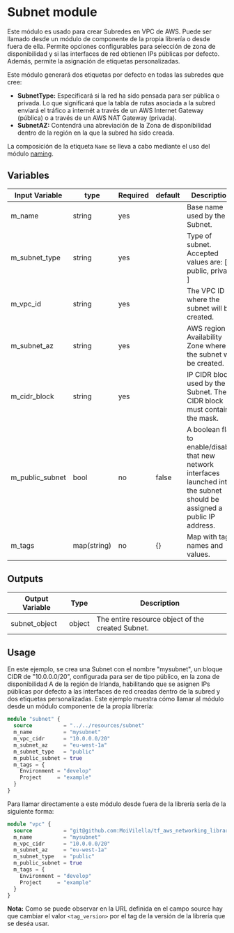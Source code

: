 # Subnet module

Este módulo es usado para crear Subredes en VPC de AWS. Puede ser llamado desde un módulo de componente de la propia librería o desde fuera de ella. Permite opciones configurables para selección de zona de disponibilidad y si las interfaces de red obtienen IPs públicas por defecto. Además, permite la asignación de etiquetas personalizadas.

Este módulo generará dos etiquetas por defecto en todas las subredes que cree:
 - **SubnetType:** Especificará si la red ha sido pensada para ser pública o privada. Lo que significará que la tabla de rutas asociada a la subred enviará el tráfico a internét a través de un AWS Internet Gateway (pública) o a través de un AWS NAT Gateway (privada).
 - **SubnetAZ:** Contendrá una abreviación de la Zona de disponibilidad dentro de la región en la que la subred ha sido creada.

La composición de la etiqueta `Name` se lleva a cabo mediante el uso del módulo [naming](../../logics/naming/).

## Variables

| Input Variable  | type        | Required | default | Description                                                                  |
|-----------------|-------------|----------|---------|------------------------------------------------------------------------------|
| m_name          | string      | yes      |         | Base name used by the Subnet.                                                |
| m_subnet_type   | string      | yes      |         | Type of subnet. Accepted values are: [ public, private ]                     |
| m_vpc_id        | string      | yes      |         | The VPC ID where the subnet will be created.                                 |
| m_subnet_az     | string      | yes      |         | AWS region Availability Zone where the subnet will be created.               |
| m_cidr_block    | string      | yes      |         | IP CIDR block used by the Subnet. The CIDR block must contain the mask.      |
| m_public_subnet | bool        | no       | false   | A boolean flag to enable/disable that new network interfaces launched into the subnet should be assigned a public IP address. |
| m_tags          | map(string) | no       | {}      | Map with tags names and values.                                              |

## Outputs

Output Variable | Type   | Description
----------------|--------|---------------------------------------------------
 subnet_object  | object | The entire resource object of the created Subnet.

## Usage

En este ejemplo, se crea una Subnet con el nombre "mysubnet", un bloque CIDR de "10.0.0.0/20", configurada para ser de tipo público, en la zona de disponibilidad A de la región de Irlanda, habilitando que se asignen IPs públicas por defecto a las interfaces de red creadas dentro de la subred y dos etiquetas personalizadas. Este ejemplo muestra cómo llamar al módulo desde un módulo componente de la propia librería:

```terraform
module "subnet" {
  source          = "../../resources/subnet"
  m_name          = "mysubnet"
  m_vpc_cidr      = "10.0.0.0/20"
  m_subnet_az     = "eu-west-1a"
  m_subnet_type   = "public"
  m_public_subnet = true
  m_tags = {
    Environment = "develop"
    Project     = "example"
  }
}
```

Para llamar directamente a este módulo desde fuera de la librería sería de la siguiente forma:

```terraform
module "vpc" {
  source          = "git@github.com:MoiVilella/tf_aws_networking_library//modules/resources/subnet?ref=<tag_version>"
  m_name          = "mysubnet"
  m_vpc_cidr      = "10.0.0.0/20"
  m_subnet_az     = "eu-west-1a"
  m_subnet_type   = "public"
  m_public_subnet = true
  m_tags = {
    Environment = "develop"
    Project     = "example"
  }
}
```

**Nota:** Como se puede observar en la URL definida en el campo source hay que cambiar el valor `<tag_version>` por el tag de la versión de la librería que se deséa usar.
